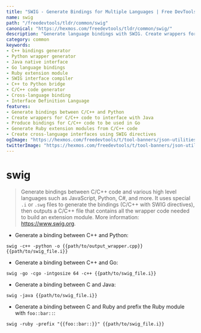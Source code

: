 ```yaml
---
title: "SWIG - Generate Bindings for Multiple Languages | Free DevTools"
name: swig
path: "/freedevtools/tldr/common/swig"
canonical: "https://hexmos.com/freedevtools/tldr/common/swig/"
description: "Generate language bindings with SWIG. Create wrappers for C/C++ code in Python, Java, Go, and more. Free online tool, no registration required."
category: common
keywords:
- C++ bindings generator
- Python wrapper generator
- Java native interface
- Go language bindings
- Ruby extension module
- SWIG interface compiler
- C++ to Python bridge
- C/C++ code generator
- Cross-language binding
- Interface Definition Language
features:
- Generate bindings between C/C++ and Python
- Create wrappers for C/C++ code to interface with Java
- Produce bindings for C/C++ code to be used in Go
- Generate Ruby extension modules from C/C++ code
- Create cross-language interfaces using SWIG directives
ogImage: "https://hexmos.com/freedevtools/t/tool-banners/json-utilities-banner.png"
twitterImage: "https://hexmos.com/freedevtools/t/tool-banners/json-utilities-banner.png"
---
```


# swig

> Generate bindings between C/C++ code and various high level languages such as JavaScript, Python, C#, and more.
> It uses special `.i` or `.swg` files to generate the bindings (C/C++ with SWIG directives), then outputs a C/C++ file that contains all the wrapper code needed to build an extension module.
> More information: <https://www.swig.org>.

- Generate a binding between C++ and Python:

`swig -c++ -python -o {{path/to/output_wrapper.cpp}} {{path/to/swig_file.i}}`

- Generate a binding between C++ and Go:

`swig -go -cgo -intgosize 64 -c++ {{path/to/swig_file.i}}`

- Generate a binding between C and Java:

`swig -java {{path/to/swig_file.i}}`

- Generate a binding between C and Ruby and prefix the Ruby module with `foo::bar::`:

`swig -ruby -prefix "{{foo::bar::}}" {{path/to/swig_file.i}}`

